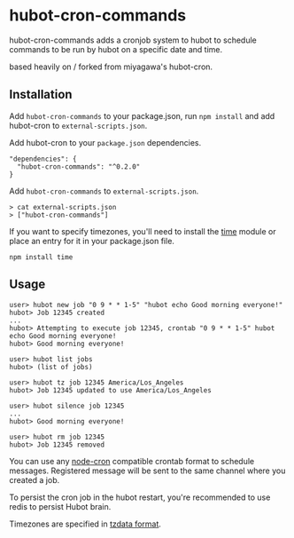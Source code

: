 # hubot-cron-commands

hubot-cron-commands adds a cronjob system to hubot to schedule commands to be run by hubot on a specific date and time.

based heavily on / forked from  miyagawa's hubot-cron.

## Installation

Add `hubot-cron-commands` to your package.json, run `npm install` and add hubot-cron to `external-scripts.json`.

Add hubot-cron to your `package.json` dependencies.

```
"dependencies": {
  "hubot-cron-commands": "^0.2.0"
}
```

Add `hubot-cron-commands` to `external-scripts.json`.

```
> cat external-scripts.json
> ["hubot-cron-commands"]
```

If you want to specify timezones, you'll need to install the [time](https://github.com/TooTallNate/node-time) module or place an entry for it in your package.json file.

    npm install time

## Usage

```
user> hubot new job "0 9 * * 1-5" "hubot echo Good morning everyone!"
hubot> Job 12345 created
...
hubot> Attempting to execute job 12345, crontab "0 9 * * 1-5" hubot echo Good morning everyone!
hubot> Good morning everyone!

user> hubot list jobs
hubot> (list of jobs)

user> hubot tz job 12345 America/Los_Angeles
hubot> Job 12345 updated to use America/Los_Angeles

user> hubot silence job 12345
...
hubot> Good morning everyone!

user> hubot rm job 12345
hubot> Job 12345 removed
```

You can use any [node-cron](https://github.com/ncb000gt/node-cron) compatible crontab format to schedule messages. Registered message will be sent to the same channel where you created a job.

To persist the cron job in the hubot restart, you're recommended to use redis to persist Hubot brain.

Timezones are specified in [tzdata format](https://en.wikipedia.org/wiki/Tz_database#Examples).
